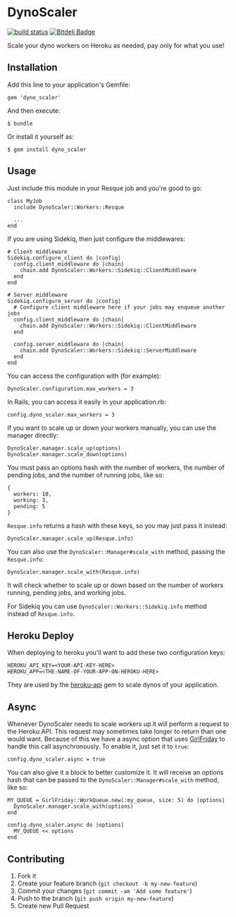 # DynoScaler

[![build status][1]][2]
[![Bitdeli Badge](https://d2weczhvl823v0.cloudfront.net/dtmtec/dyno_scaler/trend.png)](https://bitdeli.com/free "Bitdeli Badge")

[1]: https://travis-ci.org/dtmtec/dyno_scaler.png
[2]: http://travis-ci.org/dtmtec/dyno_scaler

Scale your dyno workers on Heroku as needed, pay only for what you use!

## Installation

Add this line to your application's Gemfile:

    gem 'dyno_scaler'

And then execute:

    $ bundle

Or install it yourself as:

    $ gem install dyno_scaler

## Usage

Just include this module in your Resque job and you're good to go:

    class MyJob
      include DynoScaler::Workers::Resque

      ...
    end

If you are using Sidekiq, then just configure the middlewares:

    # Client middleware
    Sidekiq.configure_client do |config|
      config.client_middleware do |chain|
        chain.add DynoScaler::Workers::Sidekiq::ClientMiddleware
      end
    end

    # Server middleware
    Sidekiq.configure_server do |config|
      # Configure client middleware here if your jobs may enqueue another jobs
      config.client_middleware do |chain|
        chain.add DynoScaler::Workers::Sidekiq::ClientMiddleware
      end

      config.server_middleware do |chain|
        chain.add DynoScaler::Workers::Sidekiq::ServerMiddleware
      end
    end


You can access the configuration with (for example):

    DynoScaler.configuration.max_workers = 3

In Rails, you can access it easily in your application.rb:

    config.dyno_scaler.max_workers = 3

If you want to scale up or down your workers manually, you can use the manager
directly:

    DynoScaler.manager.scale_up(options)
    DynoScaler.manager.scale_down(options)

You must pass an options hash with the number of workers, the number of pending
jobs, and the number of running jobs, like so:

    {
      workers: 10,
      working: 3,
      pending: 5
    }

`Resque.info` returns a hash with these keys, so you may just pass it instead:

    DynoScaler.manager.scale_up(Resque.info)

You can also use the `DynoScaler::Manager#scale_with` method, passing the `Resque.info`:

    DynoScaler.manager.scale_with(Resque.info)

It will check whether to scale up or down based on the number of workers running,
pending jobs, and working jobs.

For Sidekiq you can use `DynoScaler::Workers::Sidekiq.info` method instead of `Resque.info`.

## Heroku Deploy

When deploying to heroku you'll want to add these two configuration keys:

    HEROKU_API_KEY=<YOUR-API-KEY-HERE>
    HEROKU_APP=<THE-NAME-OF-YOUR-APP-ON-HEROKU-HERE>

They are used by the [heroku-api](https://github.com/heroku/heroku.rb) gem to
scale dynos of your application.

## Async

Whenever DynoScaler needs to scale workers up it will perform a request to the
Heroku API. This request may sometimes take longer to return than one would want.
Because of this we have a async option that uses
[GirlFriday](https://github.com/mperham/girl_friday) to handle this call
asynchronously. To enable it, just set it to `true`:

    config.dyno_scaler.async = true

You can also give it a block to better customize it. It will receive an options
hash that can be passed to the `DynoScaler::Manager#scale_with` method, like so:

    MY_QUEUE = GirlFriday::WorkQueue.new(:my_queue, size: 5) do |options|
      DynoScaler.manager.scale_with(options)
    end

    config.dyno_scaler.async do |options|
      MY_QUEUE << options
    end

## Contributing

1. Fork it
2. Create your feature branch (`git checkout -b my-new-feature`)
3. Commit your changes (`git commit -am 'Add some feature'`)
4. Push to the branch (`git push origin my-new-feature`)
5. Create new Pull Request
